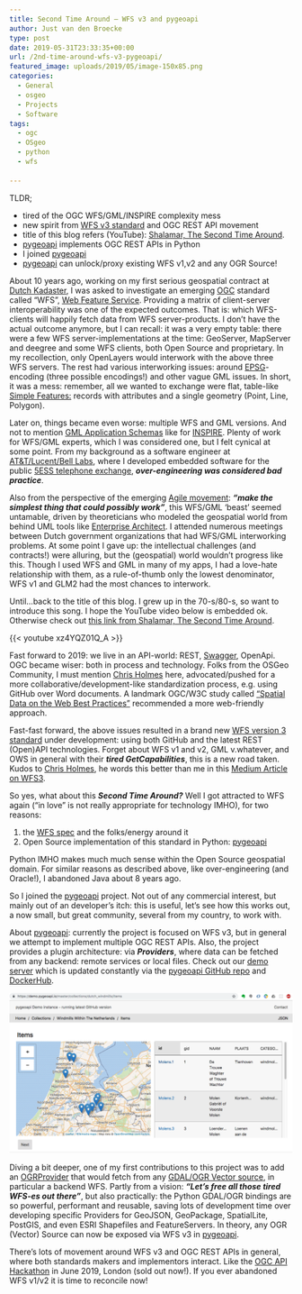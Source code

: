 ```yaml
---
title: Second Time Around – WFS v3 and pygeoapi
author: Just van den Broecke
type: post
date: 2019-05-31T23:33:35+00:00
url: /2nd-time-around-wfs-v3-pygeoapi/
featured_image: uploads/2019/05/image-150x85.png
categories:
  - General
  - osgeo
  - Projects
  - Software
tags:
  - ogc
  - OSgeo
  - python
  - wfs

---
```

TLDR;

  * tired of the OGC WFS/GML/INSPIRE complexity mess
  * new spirit from [WFS v3 standard][1] and OGC REST API movement
  * title of this blog refers (YouTube): [Shalamar, The Second Time Around][2].
  * [pygeoapi][3] implements OGC REST APIs in Python
  * I joined [pygeoapi][3]
  * [pygeoapi][3] can unlock/proxy existing WFS v1,v2 and any OGR Source!

About 10 years ago, working on my first serious geospatial contract at [Dutch Kadaster][4], I was asked to investigate an emerging [OGC][5] standard called &#8220;WFS&#8221;, [Web Feature Service][6]. Providing a matrix of client-server interoperability was one of the expected outcomes. That is: which WFS-clients will happily fetch data from WFS server-products. I don&#8217;t have the actual outcome anymore, but I can recall: it was a very empty table: there were a few WFS server-implementations at the time: GeoServer, MapServer and deegree and some WFS clients, both Open Source and proprietary. In my recollection, only OpenLayers would interwork with the above three WFS servers. The rest had various interworking issues: around [EPSG][7]-encoding (three possible encodings!) and other vague GML issues. In short, it was a mess: remember, all we wanted to exchange were flat, table-like [Simple Features:][8] records with attributes and a single geometry (Point, Line, Polygon).

Later on, things became even worse: multiple WFS and GML versions. And not to mention [GML Application Schemas][9] like for [INSPIRE][10]. Plenty of work for WFS/GML experts, which I was considered one, but I felt cynical at some point. From my background as a software engineer at [AT&T/Lucent/Bell Labs][11], where I developed embedded software for the public [5ESS telephone exchange][12], **_over-engineering was considered bad practice_**.

Also from the perspective of the emerging [Agile movement][13]: **_&#8220;make the simplest thing that could possibly work&#8221;_**, this WFS/GML &#8216;beast&#8217; seemed untamable, driven by theoreticians who modeled the geospatial world from behind UML tools like [Enterprise Architect][14]. I attended numerous meetings between Dutch government organizations that had WFS/GML interworking problems. At some point I gave up: the intellectual challenges (and contracts!) were alluring, but the (geospatial) world wouldn&#8217;t progress like this. Though I used WFS and GML in many of my apps, I had a love-hate relationship with them, as a rule-of-thumb only the lowest denominator, WFS v1 and GLM2 had the most chances to interwork.

Until&#8230;back to the title of this blog. I grew up in the 70-s/80-s, so want to introduce this song. I hope the YouTube video below is embedded ok. Otherwise check out [this link from Shalamar, The Second Time Around][2].

{{< youtube xz4YQZ01Q_A >}}

Fast forward to 2019: we live in an API-world: REST, [Swagger][15], OpenApi. OGC became wiser: both in process and technology. Folks from the OSGeo Community, I must mention [Chris Holmes][16] here, advocated/pushed for a more collaborative/development-like standardization process, e.g. using GitHub over Word documents. A landmark OGC/W3C study called [&#8220;Spatial Data on the Web Best Practices&#8221;][17] recommended a more web-friendly approach.

Fast-fast forward, the above issues resulted in a brand new [WFS version 3 standard][1] under development: using both GitHub and the latest REST (Open)API technologies. Forget about WFS v1 and v2, GML v.whatever, and OWS in general with their **_tired GetCapabilities_**, this is a new road taken. Kudos to <a rel="noreferrer noopener" aria-label=" (opens in a new tab)" href="https://medium.com/@cholmes" target="_blank">Chris Holmes</a>, he words this better than me in this [Medium Article on WFS3][18].

So yes, what about this **_Second Time Around?_** Well I got attracted to WFS again (&#8220;in love&#8221; is not really appropriate for technology IMHO), for two reasons:

  1. the [WFS spec][1] and the folks/energy around it
  2. Open Source implementation of this standard in Python: [pygeoapi][3]

Python IMHO makes much much sense within the Open Source geospatial domain. For similar reasons as described above, like over-engineering (and Oracle!), I abandoned Java about 8 years ago.

So I joined the [pygeoapi][3] project. Not out of any commercial interest, but mainly out of an developer&#8217;s itch: this is useful, let&#8217;s see how this works out, a now small, but great community, several from my country, to work with.

About [pygeoapi][3]: currently the project is focused on WFS v3, but in general we attempt to implement multiple OGC REST APIs. Also, the project provides a plugin architecture: via **_Providers_**, where data can be fetched from any backend: remote services or local files. Check out our [demo server][19] which is updated constantly via the [pygeoapi GitHub repo][20] and [DockerHub][21].

![ ](/uploads/2019/05/image.png)
<!--
<figure class="wp-block-image">
<img loading="lazy" width="1024" height="578" src="https://justobjects.nl/wp-content/uploads/2019/05/image-1024x578.png" alt="" class="wp-image-886" srcset="https://justobjects.nl/wp-content/uploads/2019/05/image-1024x578.png 1024w, https://justobjects.nl/wp-content/uploads/2019/05/image-300x169.png 300w, https://justobjects.nl/wp-content/uploads/2019/05/image-768x433.png 768w, https://justobjects.nl/wp-content/uploads/2019/05/image-150x85.png 150w, https://justobjects.nl/wp-content/uploads/2019/05/image.png 1200w" sizes="(max-width: 1024px) 100vw, 1024px" /> </figure>
-->

Diving a bit deeper, one of my first contributions to this project was to add an [OGRProvider][22] that would fetch from any [GDAL/OGR Vector source][23], in particular a backend WFS. Partly from a vision: **_&#8220;Let&#8217;s free all those tired WFS-es out there&#8221;_**, but also practically: the Python GDAL/OGR bindings are so powerful, performant and reusable, saving lots of development time over developing specific Providers for GeoJSON, GeoPackage, SpatialLite, PostGIS, and even ESRI Shapefiles and FeatureServers. In theory, any OGR (Vector) Source can now be exposed via WFS v3 in [pygeoapi][3].

There&#8217;s lots of movement around WFS v3 and OGC REST APIs in general, where both standards makers and implementors interact. Like the [OGC API Hackathon][24] in June 2019, London (sold out now!). If you ever abandoned WFS v1/v2 it is time to reconcile now!

 [1]: https://github.com/opengeospatial/WFS_FES
 [2]: https://www.youtube.com/watch?v=xz4YQZ01Q_A
 [3]: https://pygeoapi.io/
 [4]: https://www.kadaster.nl/
 [5]: http://www.opengeospatial.org/
 [6]: https://en.wikipedia.org/wiki/Web_Feature_Service
 [7]: https://epsg.io/
 [8]: https://www.opengeospatial.org/standards/sfa
 [9]: https://en.wikipedia.org/wiki/Geography_Markup_Language
 [10]: http://inspire.ec.europa.eu/applicationschema
 [11]: https://en.wikipedia.org/wiki/Bell_Labs
 [12]: https://en.wikipedia.org/wiki/5ESS_Switching_System
 [13]: https://agilemanifesto.org/
 [14]: https://sparxsystems.com/products/ea/
 [15]: https://swagger.io/
 [16]: https://medium.com/@cholmes
 [17]: https://www.w3.org/TR/sdw-bp/
 [18]: https://medium.com/@cholmes/wfs-3-0-get-excited-yes-8e904fdbcc0
 [19]: https://demo.pygeoapi.io/
 [20]: https://github.com/geopython/pygeoapi
 [21]: https://cloud.docker.com/u/geopython/repository/docker/geopython/pygeoapi/
 [22]: https://github.com/geopython/pygeoapi/blob/master/pygeoapi/provider/ogr.py
 [23]: https://gdal.org/drivers/vector/index.html
 [24]: https://www.opengeospatial.org/OGCAPI_Hack2019
